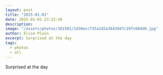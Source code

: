 ```yaml
---
layout: post
title: "2015-01-01"
date: 2015-01-01 23:23:49
description: 
image: "/assets/photos/201501/1d30eccf35a1d2a36439d7c19fc604d0.jpg"
author: Elise Plain
excerpt: Surprised at the day
tags: 
  - photos
  - all
---
```


Surprised at the day
<p></p>
